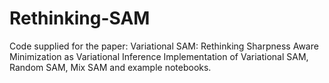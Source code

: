 # Rethinking-SAM
Code supplied for the paper: Variational SAM: Rethinking Sharpness Aware Minimization as Variational Inference
Implementation of Variational SAM, Random SAM, Mix SAM and example notebooks.
